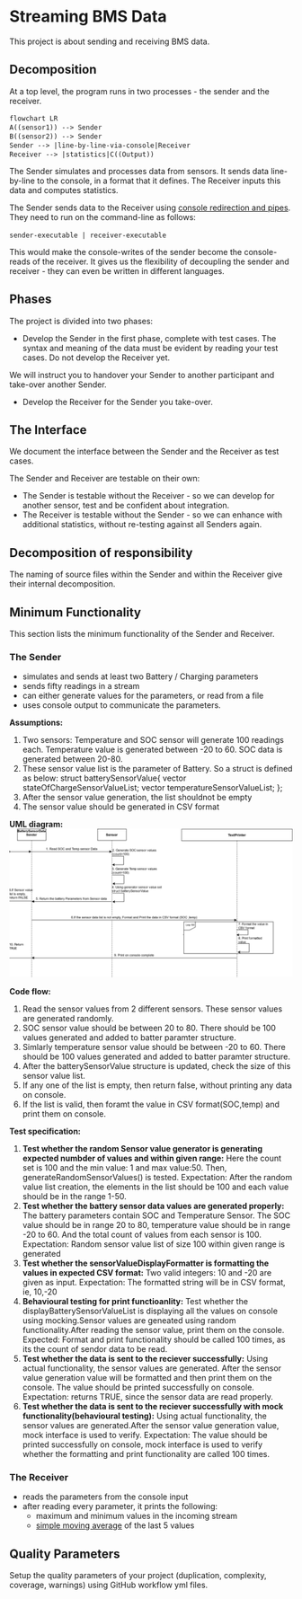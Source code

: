 # Streaming BMS Data

This project is about sending and receiving BMS data.

## Decomposition

At a top level, the program runs in two processes - the sender and the receiver.

```mermaid
flowchart LR
A((sensor1)) --> Sender
B((sensor2)) --> Sender
Sender --> |line-by-line-via-console|Receiver
Receiver --> |statistics|C((Output))
```

The Sender simulates and processes data from sensors. It sends data line-by-line to the console, in a format that it defines.
The Receiver inputs this data and computes statistics.

The Sender sends data to the Receiver using [console redirection and pipes](https://ss64.com/nt/syntax-redirection.html).
They need to run on the command-line as follows:

`sender-executable | receiver-executable`

This would make the console-writes of the sender
become the console-reads of the receiver.
It gives us the flexibility of decoupling the sender and receiver -
they can even be written in different languages.

## Phases

The project is divided into two phases:

- Develop the Sender in the first phase, complete with test cases. The syntax and meaning of the data must be evident by reading your test cases.
Do not develop the Receiver yet.

We will instruct you to handover your Sender to another participant and take-over another Sender.

- Develop the Receiver for the Sender you take-over.

## The Interface

We document the interface between the Sender and the Receiver as test cases.

The Sender and Receiver are testable on their own:

- The Sender is testable without the Receiver - so we can develop
for another sensor, test and be confident about integration.
- The Receiver is testable without the Sender - so we can enhance with additional statistics,
without re-testing against all Senders again.

## Decomposition of responsibility

The naming of source files within the Sender and within the Receiver
give their internal decomposition.

## Minimum Functionality

This section lists the minimum functionality of the Sender and Receiver.

### The Sender

- simulates and sends at least two Battery / Charging parameters
- sends fifty readings in a stream
- can either generate values for the parameters, or read from a file
- uses console output to communicate the parameters.

**Assumptions:**
1. Two sensors: Temperature and SOC sensor will generate 100 readings each. Temperature value is generated between -20 to 60. SOC data is generated between 20-80.
2. These sensor value list is the parameter of Battery. So a struct is defined as below:
    struct batterySensorValue{
    vector<unsigned int> stateOfChargeSensorValueList;
    vector<signed int> temperatureSensorValueList;
    };
 3. After the sensor value generation, the list shouldnot be empty
 4. The sensor value should be generated in CSV format
    
**UML diagram:**
![UMLdiagram](uml_diagram.png)
    
**Code flow:**
1. Read the sensor values from 2 different sensors. These sensor values are generated randomly.
2. SOC sensor value should be between 20 to 80. There should be 100 values generated and added to batter paramter structure.
3. Simlarly temperature sensor value should be between -20 to 60. There should be 100 values generated and added to batter paramter structure.
4. After the batterySensorValue structure is updated, check the size of this sensor value list.
5. If any one of the list is empty, then return false, without printing any data on console.
6. If the list is valid, then foramt the value in CSV format(SOC,temp) and print them on console.
    
 **Test specification:**
  1. **Test whether the random Sensor value generator is generating expected numbder of values and within given range:**
     Here the count set is 100 and the min value: 1 and max value:50. Then, generateRandomSensorValues() is tested.
     Expectation: After the random value list creation, the elements in the list should be 100 and each value should be in the range 1-50.
  2. **Test whether the battery sensor data values are generated properly:** 
     The battery parameters contain SOC and Temperature Sensor. The SOC value should be in range 20 to 80, temperature value should be in range -20 to 60. And the total count of values from each sensor is 100.
     Expectation: Random sensor value list of size 100 within given range is generated
  3. **Test whether the sensorValueDisplayFormatter is formatting the values in expected CSV format:** 
     Two valid integers: 10 and -20 are given as input.
     Expectation: The formatted string will be in CSV format, ie, 10,-20
  4. **Behavioural testing for print functioanlity:**
     Test whether the displayBatterySensorValueList is displaying all the values on console using mocking.Sensor values are geneated using random functionality.After reading the sensor value, print them on the console.
     Expected: Format and print functionality should be called 100 times, as its the count of sendor data to be read.
  5. **Test whether the data is sent to the reciever successfully:**
     Using actual functionality, the sensor values are generated. After the sensor value generation value will be formatted and then print them on the console. The value should be printed successfully on console.
     Expectation: returns TRUE, since the sensor data are read properly.
  6. **Test whether the data is sent to the reciever successfully with mock functionality(behavioural testing):**
     Using actual functionality, the sensor values are generated.After the sensor value generation value, mock interface is used to verify.
    Expectation: The value should be printed successfully on console, mock interface is used to verify whether the formatting and print functionality are called 100 times.
    
### The Receiver

- reads the parameters from the console input
- after reading every parameter, it prints the following:
    - maximum and minimum values in the incoming stream
    - [simple moving average](https://www.investopedia.com/terms/s/sma.asp) of the last 5 values

## Quality Parameters

Setup the quality parameters of your project (duplication, complexity, coverage, warnings) using GitHub workflow yml files.
